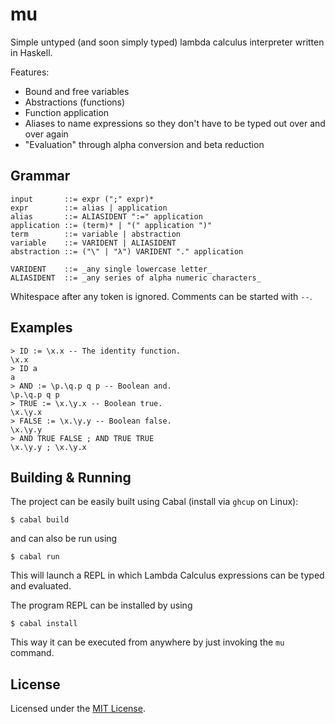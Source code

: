 # mu

Simple untyped (and soon simply typed) lambda calculus interpreter written in Haskell.

Features:
* Bound and free variables
* Abstractions (functions)
* Function application
* Aliases to name expressions so they don't have to be typed out over and over again
* "Evaluation" through alpha conversion and beta reduction

## Grammar
```
input       ::= expr (";" expr)*
expr        ::= alias | application
alias       ::= ALIASIDENT ":=" application
application ::= (term)* | "(" application ")"
term        ::= variable | abstraction
variable    ::= VARIDENT | ALIASIDENT
abstraction ::= ("\" | "λ") VARIDENT "." application

VARIDENT    ::= _any single lowercase letter_
ALIASIDENT  ::= _any series of alpha numeric characters_
```

Whitespace after any token is ignored.
Comments can be started with `--`.

## Examples

```
> ID := \x.x -- The identity function.
\x.x
> ID a
a
> AND := \p.\q.p q p -- Boolean and.
\p.\q.p q p
> TRUE := \x.\y.x -- Boolean true.
\x.\y.x
> FALSE := \x.\y.y -- Boolean false.
\x.\y.y
> AND TRUE FALSE ; AND TRUE TRUE
\x.\y.y ; \x.\y.x
```

## Building & Running

The project can be easily built using Cabal (install via `ghcup` on Linux):
```
$ cabal build
```
and can also be run using
```
$ cabal run
```

This will launch a REPL in which Lambda Calculus expressions can be typed and evaluated.

The program REPL can be installed by using
```
$ cabal install
```
This way it can be executed from anywhere by just invoking the `mu` command. 

## License

Licensed under the [MIT License](./LICENSE).
